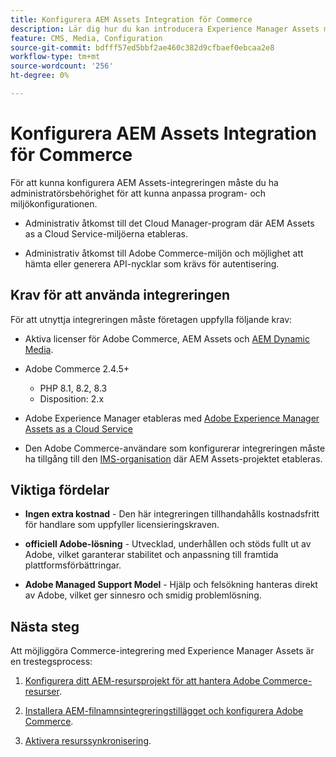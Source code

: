 ```yaml
---
title: Konfigurera AEM Assets Integration för Commerce
description: Lär dig hur du kan introducera Experience Manager Assets med din [!DNL Commerce] instans för att få tillgång till ett oändligt antal mediefiler som kan användas i din butik.
feature: CMS, Media, Configuration
source-git-commit: bdfff57ed5bbf2ae460c382d9cfbaef0ebcaa2e8
workflow-type: tm+mt
source-wordcount: '256'
ht-degree: 0%

---
```


# Konfigurera AEM Assets Integration för Commerce

För att kunna konfigurera AEM Assets-integreringen måste du ha administratörsbehörighet för att kunna anpassa program- och miljökonfigurationen.

- Administrativ åtkomst till det Cloud Manager-program där AEM Assets as a Cloud Service-miljöerna etableras.

- Administrativ åtkomst till Adobe Commerce-miljön och möjlighet att hämta eller generera API-nycklar som krävs för autentisering.

## Krav för att använda integreringen

För att utnyttja integreringen måste företagen uppfylla följande krav:

- Aktiva licenser för Adobe Commerce, AEM Assets och [AEM Dynamic Media](https://experienceleague.adobe.com/en/docs/experience-manager-65/content/assets/dynamic/administering-dynamic-media).

- Adobe Commerce 2.4.5+

   - PHP 8.1, 8.2, 8.3
   - Disposition: 2.x

- Adobe Experience Manager etableras med [Adobe Experience Manager Assets as a Cloud Service](https://experienceleague.adobe.com/en/docs/experience-manager-cloud-service/content/assets/overview)

- Den Adobe Commerce-användare som konfigurerar integreringen måste ha tillgång till den [IMS-organisation](https://experienceleague.adobe.com/en/docs/core-services/interface/administration/organizations#concept_EA8AEE5B02CF46ACBDAD6A8508646255) där AEM Assets-projektet etableras.

## Viktiga fördelar

- **Ingen extra kostnad** - Den här integreringen tillhandahålls kostnadsfritt för handlare som uppfyller licensieringskraven.

- **officiell Adobe-lösning** - Utvecklad, underhållen och stöds fullt ut av Adobe, vilket garanterar stabilitet och anpassning till framtida plattformsförbättringar.

- **Adobe Managed Support Model** - Hjälp och felsökning hanteras direkt av Adobe, vilket ger sinnesro och smidig problemlösning.

## Nästa steg

Att möjliggöra Commerce-integrering med Experience Manager Assets är en trestegsprocess:

1. [Konfigurera ditt AEM-resursprojekt för att hantera Adobe Commerce-resurser](aem-assets-configure-aem.md).

1. [Installera AEM-filnamnsintegreringstillägget och konfigurera Adobe Commerce](aem-assets-configure-aem.md).

1. [Aktivera resurssynkronisering](aem-assets-setup-synchronization.md).
